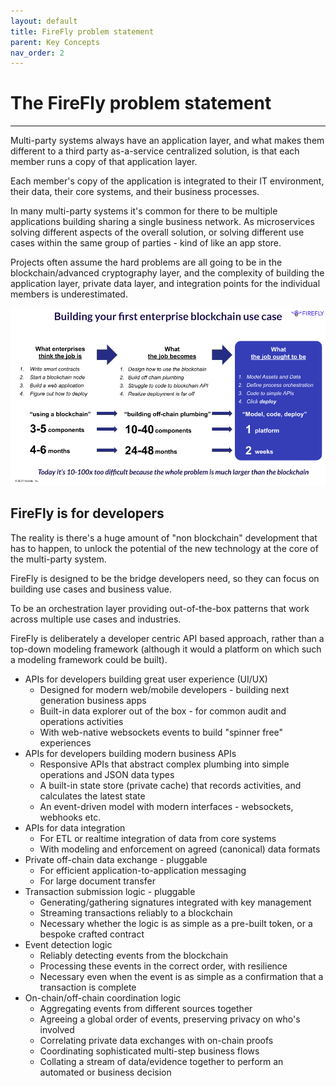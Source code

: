 ```yaml
---
layout: default
title: FireFly problem statement
parent: Key Concepts
nav_order: 2
---
```


# The FireFly problem statement

---

Multi-party systems always have an application layer, and what makes them different to a third party
as-a-service centralized solution, is that each member runs a copy of that application layer.

Each member's copy of the application is integrated to their IT environment, their data, their core systems,
and their business processes.

In many multi-party systems it's common for there to be multiple applications building sharing a single
business network. As microservices solving different aspects of the overall solution, or solving
different use cases within the same group of parties - kind of like an app store.

Projects often assume the hard problems are all going to be in the blockchain/advanced
cryptography layer, and the complexity of building the application layer, private data layer,
and integration points for the individual members is underestimated.

![FireFly Problem Statement](../images/problem_statement.png "FireFly Problem Statement")

## FireFly is for developers

The reality is there's a huge amount of "non blockchain" development that has to happen, to unlock
the potential of the new technology at the core of the multi-party system.

FireFly is designed to be the bridge developers need, so they can focus on building use cases
and business value.

To be an orchestration layer providing out-of-the-box patterns that work across multiple
use cases and industries.

FireFly is deliberately a developer centric API based approach, rather than a top-down modeling framework
(although it would a platform on which such a modeling framework could be built).

- APIs for developers building great user experience (UI/UX)
  - Designed for modern web/mobile developers - building next generation business apps
  - Built-in data explorer out of the box - for common audit and operations activities
  - With web-native websockets events to build "spinner free" experiences
- APIs for developers building modern business APIs
  - Responsive APIs that abstract complex plumbing into simple operations and JSON data types
  - A built-in state store (private cache) that records activities, and calculates the latest state
  - An event-driven model with modern interfaces - websockets, webhooks etc.
- APIs for data integration
  - For ETL or realtime integration of data from core systems
  - With modeling and enforcement on agreed (canonical) data formats
- Private off-chain data exchange - pluggable
  - For efficient application-to-application messaging
  - For large document transfer
- Transaction submission logic - pluggable
  - Generating/gathering signatures integrated with key management
  - Streaming transactions reliably to a blockchain
  - Necessary whether the logic is as simple as a pre-built token, or a bespoke crafted contract
- Event detection logic
  - Reliably detecting events from the blockchain
  - Processing these events in the correct order, with resilience
  - Necessary even when the event is as simple as a confirmation that a transaction is complete
- On-chain/off-chain coordination logic
  - Aggregating events from different sources together
  - Agreeing a global order of events, preserving privacy on who's involved
  - Correlating private data exchanges with on-chain proofs
  - Coordinating sophisticated multi-step business flows
  - Collating a stream of data/evidence together to perform an automated or business decision
